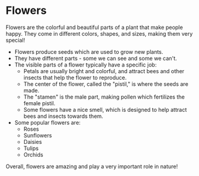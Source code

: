 # Flowers

Flowers are the colorful and beautiful parts of a plant that make people happy. They come in different colors, shapes, and sizes, making them very special! 

- Flowers produce seeds which are used to grow new plants.
- They have different parts - some we can see and some we can't.
- The visible parts of a flower typically have a specific job:
  - Petals are usually bright and colorful, and attract bees and other insects that help the flower to reproduce.
  - The center of the flower, called the "pistil," is where the seeds are made.
  - The "stamen" is the male part, making pollen which fertilizes the female pistil.
  - Some flowers have a nice smell, which is designed to help attract bees and insects towards them. 
- Some popular flowers are:
  - Roses
  - Sunflowers
  - Daisies
  - Tulips
  - Orchids
  
Overall, flowers are amazing and play a very important role in nature!
